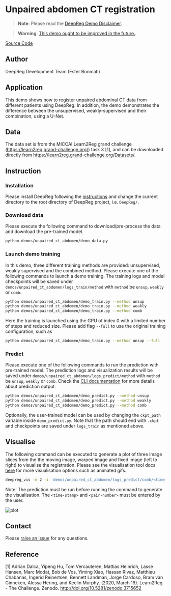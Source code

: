 # Unpaired abdomen CT registration

> **Note**: Please read the
> [DeepReg Demo Disclaimer](introduction.html#demo-disclaimer).

> **Warning**:
> [This demo ought to be improved in the future.](https://github.com/DeepRegNet/DeepReg/issues/552).

[Source Code](https://github.com/DeepRegNet/DeepReg/tree/main/demos/unpaired_ct_abdomen)

## Author

DeepReg Development Team (Ester Bonmati)

## Application

This demo shows how to register unpaired abdominal CT data from different patients using
DeepReg. In addition, the demo demonstrates the difference between the unsupervised,
weakly-supervised and their combination, using a U-Net.

## Data

The data set is from the MICCAI Learn2Reg grand challenge
(https://learn2reg.grand-challenge.org/) task 3 [1], and can be downloaded directly from
https://learn2reg.grand-challenge.org/Datasets/.

## Instruction

### Installation

Please install DeepReg following the [instructions](../getting_started/install.html) and
change the current directory to the root directory of DeepReg project, i.e. `DeepReg/`.

### Download data

Please execute the following command to download/pre-process the data and download the
pre-trained model.

```bash
python demos/unpaired_ct_abdomen/demo_data.py
```

### Launch demo training

In this demo, three different training methods are provided: unsupervised, weakly
supervised and the combined method. Please execute one of the following commands to
launch a demo training. The training logs and model checkpoints will be saved under
`demos/unpaired_ct_abdomen/logs_train/method` with `method` be `unsup`, `weakly` or
`comb`.

```bash
python demos/unpaired_ct_abdomen/demo_train.py --method unsup
python demos/unpaired_ct_abdomen/demo_train.py --method weakly
python demos/unpaired_ct_abdomen/demo_train.py --method comb
```

Here the training is launched using the GPU of index 0 with a limited number of steps
and reduced size. Please add flag `--full` to use the original training configuration,
such as

```bash
python demos/unpaired_ct_abdomen/demo_train.py --method unsup --full
```

### Predict

Please execute one of the following commands to run the prediction with pre-trained
model. The prediction logs and visualization results will be saved under
`demos/unpaired_ct_abdomen/logs_predict/method` with `method` be `unsup`, `weakly` or
`comb`. Check the [CLI documentation](../docs/cli.html) for more details about
prediction output.

```bash
python demos/unpaired_ct_abdomen/demo_predict.py --method unsup
python demos/unpaired_ct_abdomen/demo_predict.py --method weakly
python demos/unpaired_ct_abdomen/demo_predict.py --method comb
```

Optionally, the user-trained model can be used by changing the `ckpt_path` variable
inside `demo_predict.py`. Note that the path should end with `.ckpt` and checkpoints are
saved under `logs_train` as mentioned above.

## Visualise

The following command can be executed to generate a plot of three image slices from the
the moving image, warped image and fixed image (left to right) to visualise the
registration. Please see the visualisation tool docs
[here](https://github.com/DeepRegNet/DeepReg/blob/main/docs/source/docs/visualisation_tool.md)
for more visualisation options such as animated gifs.

```bash
deepreg_vis -m 2 -i 'demos/unpaired_ct_abdomen/logs_predict/comb/<time-stamp>/test/<pair-number>/moving_image.nii.gz, demos/unpaired_ct_abdomen/logs_predict/comb/<time-stamp>/test/<pair-number>/pred_fixed_image.nii.gz, demos/unpaired_ct_abdomen/logs_predict/comb/<time-stamp>/test/<pair-number>/fixed_image.nii.gz' --slice-inds '30,50,65' -s demos/unpaired_ct_abdomen/logs_predict
```

Note: The prediction must be run before running the command to generate the
visualisation. The `<time-stamp>` and `<pair-number>` must be entered by the user.

![plot](../assets/unpaired_ct_abdomen.png)

## Contact

Please [raise an issue](https://github.com/DeepRegNet/DeepReg/issues/new/choose) for any
questions.

## Reference

[1] Adrian Dalca, Yipeng Hu, Tom Vercauteren, Mattias Heinrich, Lasse Hansen, Marc
Modat, Bob de Vos, Yiming Xiao, Hassan Rivaz, Matthieu Chabanas, Ingerid Reinertsen,
Bennett Landman, Jorge Cardoso, Bram van Ginneken, Alessa Hering, and Keelin Murphy.
(2020, March 19). Learn2Reg - The Challenge. Zenodo.
http://doi.org/10.5281/zenodo.3715652
